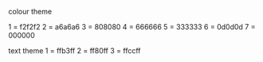 colour theme

1 = f2f2f2
2 = a6a6a6
3 = 808080
4 = 666666
5 = 333333
6 = 0d0d0d
7 = 000000


text theme 
1 = ffb3ff
2 = ff80ff
3 = ffccff